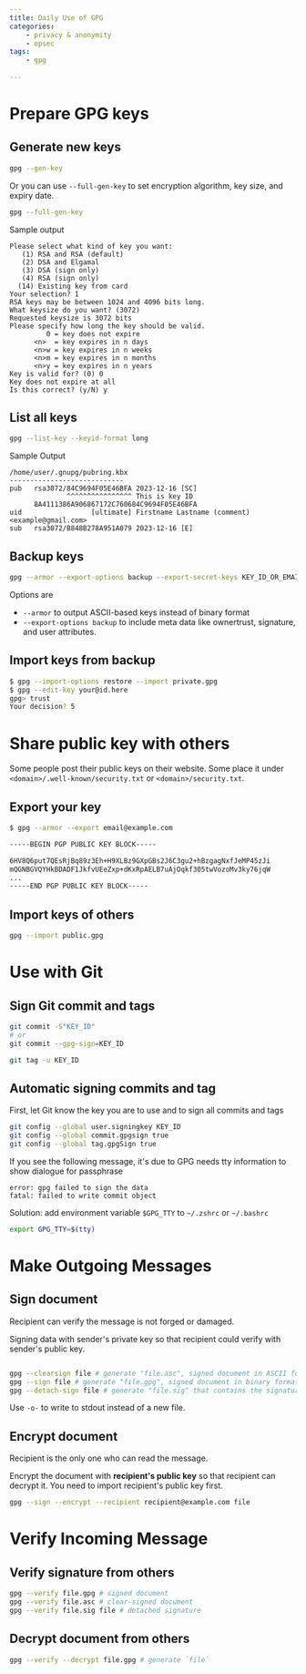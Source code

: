 ```yaml
---
title: Daily Use of GPG
categories:
    - privacy & anonymity 
    - opsec
tags:
    - gpg 
  
---
```


# Prepare GPG keys 

## Generate new keys
```sh
gpg --gen-key
```

Or you can use `--full-gen-key` to set encryption algorithm, key size, and expiry date.

```sh
gpg --full-gen-key 
```

Sample output

```text
Please select what kind of key you want:
   (1) RSA and RSA (default)
   (2) DSA and Elgamal
   (3) DSA (sign only)
   (4) RSA (sign only)
  (14) Existing key from card
Your selection? 1
RSA keys may be between 1024 and 4096 bits long.
What keysize do you want? (3072)
Requested keysize is 3072 bits
Please specify how long the key should be valid.
         0 = key does not expire
      <n>  = key expires in n days
      <n>w = key expires in n weeks
      <n>m = key expires in n months
      <n>y = key expires in n years
Key is valid for? (0) 0
Key does not expire at all
Is this correct? (y/N) y
```

## List all keys 

```sh
gpg --list-key --keyid-format long
```

Sample Output
```text
/home/user/.gnupg/pubring.kbx
----------------------------
pub   rsa3072/84C9694F05E46BFA 2023-12-16 [SC]
              ^^^^^^^^^^^^^^^^ This is key ID
      8A4111386A906867172C760684C9694F05E46BFA
uid                 [ultimate] Firstname Lastname (comment) <example@gmail.com>
sub   rsa3072/B848B278A951A079 2023-12-16 [E]
```

## Backup keys 

```sh
gpg --armor --export-options backup --export-secret-keys KEY_ID_OR_EMAIL > private.gpg 
```

Options are 

- `--armor` to output ASCII-based keys instead of binary format
- `--export-options backup` to include meta data like ownertrust, signature, and user attributes.

## Import keys from backup

```sh
$ gpg --import-options restore --import private.gpg
$ gpg --edit-key your@id.here
gpg> trust
Your decision? 5
```

# Share public key with others


Some people post their public keys on their website. Some place it under `<domain>/.well-known/security.txt` or `<domain>/security.txt`.

## Export your key


```sh
$ gpg --armor --export email@example.com

-----BEGIN PGP PUBLIC KEY BLOCK-----

6HV8Q6put7QEsRjBq89z3Eh+H9XLBz9GXpGBs2J6C3gu2+hBzgagNxfJeMP45zJi
mQGNBGVQYHkBDADF1JkfvUEeZxp+dKxRpAELB7uAjOqkf305twVozoMv3ky76jqW
...
-----END PGP PUBLIC KEY BLOCK-----
```

## Import keys of others

```sh 
gpg --import public.gpg
```

# Use with Git

## Sign Git commit and tags

```sh
git commit -S"KEY_ID"
# or 
git commit --gpg-sign=KEY_ID

git tag -u KEY_ID
```

## Automatic signing commits and tag

First, let Git know the key you are to use and to sign all commits and tags
```sh
git config --global user.signingkey KEY_ID
git config --global commit.gpgsign true 
git config --global tag.gpgSign true
```

If you see the following message, it's due to GPG needs tty information to show dialogue for passphrase
```text
error: gpg failed to sign the data
fatal: failed to write commit object
```

Solution: add environment variable `$GPG_TTY` to `~/.zshrc` or `~/.bashrc`
```sh
export GPG_TTY=$(tty)
```


# Make Outgoing Messages

## Sign document
Recipient can verify the message is not forged or damaged. 

Signing data with sender's private key so that recipient could verify with sender's public key. 

```sh

gpg --clearsign file # generate "file.asc", signed document in ASCII format.
gpg --sign file # generate "file.gpg", signed document in binary format.
gpg --detach-sign file # generate "file.sig" that contains the signature only.

```

Use `-o-` to write to stdout instead of a new file.


## Encrypt document
Recipient is the only one who can read the message.

Encrypt the document with **recipient's public key** so that recipient can decrypt it. You need to import recipient's public key first.

```sh
gpg --sign --encrypt --recipient recipient@example.com file
```

# Verify Incoming Message 

## Verify signature from others 

```sh
gpg --verify file.gpg # signed document
gpg --verify file.asc # clear-signed document
gpg --verify file.sig file # detached signature
```

## Decrypt document from others

```sh
gpg --verify --decrypt file.gpg # generate `file`
```